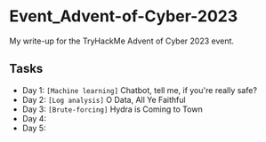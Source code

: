 # Event_Advent-of-Cyber-2023
My write-up for the TryHackMe Advent of Cyber 2023 event.

## Tasks
* Day 1: `[Machine learning]` Chatbot, tell me, if you're really safe?
* Day 2: `[Log analysis]` O Data, All Ye Faithful
* Day 3: `[Brute-forcing]` Hydra is Coming to Town
* Day 4:
* Day 5: 
